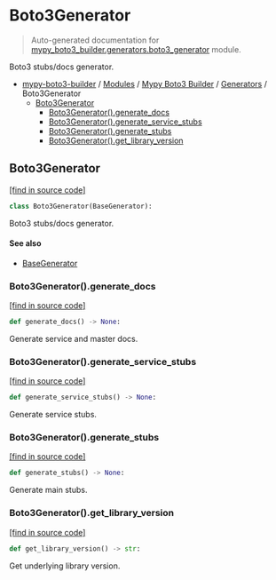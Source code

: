 # Boto3Generator

> Auto-generated documentation for [mypy_boto3_builder.generators.boto3_generator](https://github.com/vemel/mypy_boto3_builder/blob/master/mypy_boto3_builder/generators/boto3_generator.py) module.

Boto3 stubs/docs generator.

- [mypy-boto3-builder](../../README.md#mypy_boto3_builder) / [Modules](../../MODULES.md#mypy-boto3-builder-modules) / [Mypy Boto3 Builder](../index.md#mypy-boto3-builder) / [Generators](index.md#generators) / Boto3Generator
    - [Boto3Generator](#boto3generator)
        - [Boto3Generator().generate_docs](#boto3generatorgenerate_docs)
        - [Boto3Generator().generate_service_stubs](#boto3generatorgenerate_service_stubs)
        - [Boto3Generator().generate_stubs](#boto3generatorgenerate_stubs)
        - [Boto3Generator().get_library_version](#boto3generatorget_library_version)

## Boto3Generator

[[find in source code]](https://github.com/vemel/mypy_boto3_builder/blob/master/mypy_boto3_builder/generators/boto3_generator.py#L22)

```python
class Boto3Generator(BaseGenerator):
```

Boto3 stubs/docs generator.

#### See also

- [BaseGenerator](base_generator.md#basegenerator)

### Boto3Generator().generate_docs

[[find in source code]](https://github.com/vemel/mypy_boto3_builder/blob/master/mypy_boto3_builder/generators/boto3_generator.py#L143)

```python
def generate_docs() -> None:
```

Generate service and master docs.

### Boto3Generator().generate_service_stubs

[[find in source code]](https://github.com/vemel/mypy_boto3_builder/blob/master/mypy_boto3_builder/generators/boto3_generator.py#L117)

```python
def generate_service_stubs() -> None:
```

Generate service stubs.

### Boto3Generator().generate_stubs

[[find in source code]](https://github.com/vemel/mypy_boto3_builder/blob/master/mypy_boto3_builder/generators/boto3_generator.py#L106)

```python
def generate_stubs() -> None:
```

Generate main stubs.

### Boto3Generator().get_library_version

[[find in source code]](https://github.com/vemel/mypy_boto3_builder/blob/master/mypy_boto3_builder/generators/boto3_generator.py#L27)

```python
def get_library_version() -> str:
```

Get underlying library version.
